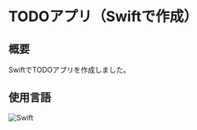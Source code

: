 
# TODOアプリ（Swiftで作成）

## 概要
SwiftでTODOアプリを作成しました。

## 使用言語
<p><img src="https://img.shields.io/badge/Swift-FA7343?style=flat&logo=swift&logoColor=white" alt="Swift"></p>
